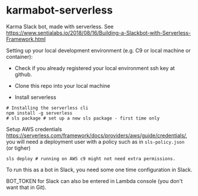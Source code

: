 # karmabot-serverless
Karma Slack bot, made with serverless. 
See https://www.sentialabs.io/2018/08/16/Building-a-Slackbot-with-Serverless-Framework.html

Setting up your local development environment 
(e.g. C9 or local machine or container):

- Check if you already registered your local environment ssh key at github.

- Clone this repo into your local machine

- Install serverless 

```
# Installing the serverless cli
npm install -g serverless
# sls package # set up a new sls package - first time only
```
Setup AWS credentials https://serverless.com/framework/docs/providers/aws/guide/credentials/, 
you will need a deployment user with a policy such as in `sls-policy.json` (or tigher)
```
sls deploy # running on AWS c9 might not need extra permissions.
```

To run this as a bot in Slack, you need some one time configuration in Slack.


BOT_TOKEN for Slack can also be entered in Lambda console (you don't want that in Git).
